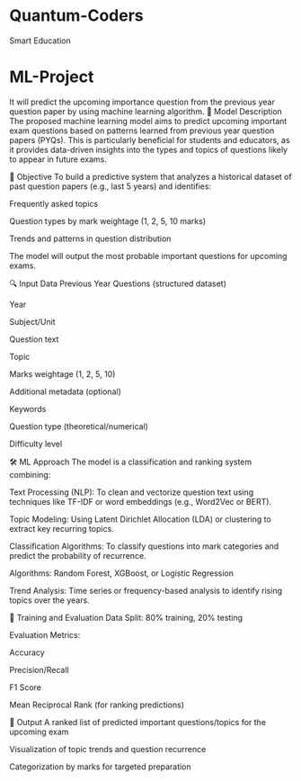 # Quantum-Coders
Smart Education
# ML-Project
It will predict the upcoming importance question from the previous year question paper by using machine learning algorithm.
📌 Model Description
The proposed machine learning model aims to predict upcoming important exam questions based on patterns learned from previous year question papers (PYQs). This is particularly beneficial for students and educators, as it provides data-driven insights into the types and topics of questions likely to appear in future exams.

🧠 Objective
To build a predictive system that analyzes a historical dataset of past question papers (e.g., last 5 years) and identifies:

Frequently asked topics

Question types by mark weightage (1, 2, 5, 10 marks)

Trends and patterns in question distribution

The model will output the most probable important questions for upcoming exams.

🔍 Input Data
Previous Year Questions (structured dataset)

Year

Subject/Unit

Question text

Topic

Marks weightage (1, 2, 5, 10)

Additional metadata (optional)

Keywords

Question type (theoretical/numerical)

Difficulty level

🛠️ ML Approach
The model is a classification and ranking system combining:

Text Processing (NLP): To clean and vectorize question text using techniques like TF-IDF or word embeddings (e.g., Word2Vec or BERT).

Topic Modeling: Using Latent Dirichlet Allocation (LDA) or clustering to extract key recurring topics.

Classification Algorithms: To classify questions into mark categories and predict the probability of recurrence.

Algorithms: Random Forest, XGBoost, or Logistic Regression

Trend Analysis: Time series or frequency-based analysis to identify rising topics over the years.

🧪 Training and Evaluation
Data Split: 80% training, 20% testing

Evaluation Metrics:

Accuracy

Precision/Recall

F1 Score

Mean Reciprocal Rank (for ranking predictions)

🎯 Output
A ranked list of predicted important questions/topics for the upcoming exam

Visualization of topic trends and question recurrence

Categorization by marks for targeted preparation
